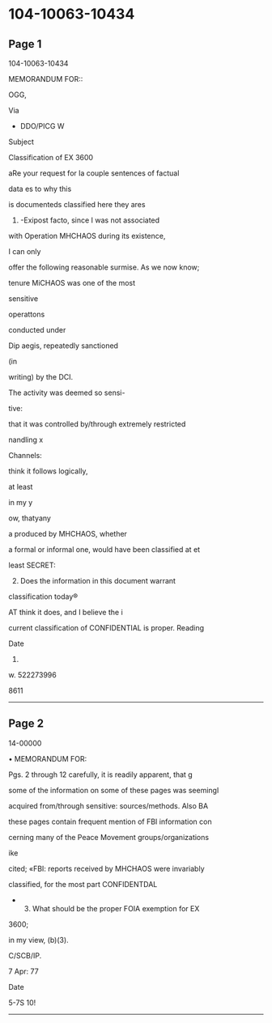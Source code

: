 # 104-10063-10434

## Page 1

104-10063-10434

MEMORANDUM FOR::

OGG,

Via

- DDO/PICG W

Subject

Classification of EX 3600

aRe your request for la couple sentences of factual

data es to why this

is documenteds classified here they ares

1. -Exipost facto, since I was not associated

with Operation MHCHAOS during its existence,

I can only

offer the following reasonable surmise. As we now know;

tenure MiCHAOS was one of the most

sensitive

operattons

conducted under

Dip aegis, repeatedly sanctioned

(in

writing) by the DCI.

The activity was deemed so sensi-

tive:

that it was controlled by/through extremely restricted

nandling x

Channels:

think it follows logically,

at least

in my y

ow, thatyany

a produced by MHCHAOS, whether

a formal or informal one, would have been classified at et

least SECRET:

2. Does the information in this document warrant

classification today®

AT think it does, and I believe the i

current classification of CONFIDENTIAL is proper. Reading

Date

01.

w. 522273996

8611

---

## Page 2

14-00000

• MEMORANDUM FOR:

Pgs. 2 through 12 carefully, it is readily apparent, that g

some of the information on some of these pages was seemingl

acquired from/through sensitive: sources/methods. Also BA

these pages contain frequent mention of FBI information con

cerning many of the Peace Movement groups/organizations

ike

cited; «FBI: reports received by MHCHAOS were invariably

classified, for the most part CONFIDENTDAL

- 3. What should be the proper FOIA exemption for EX

3600;

in my view, (b)(3).

C/SCB/IP.

7 Apr: 77

Date

5-7S 10!

---

